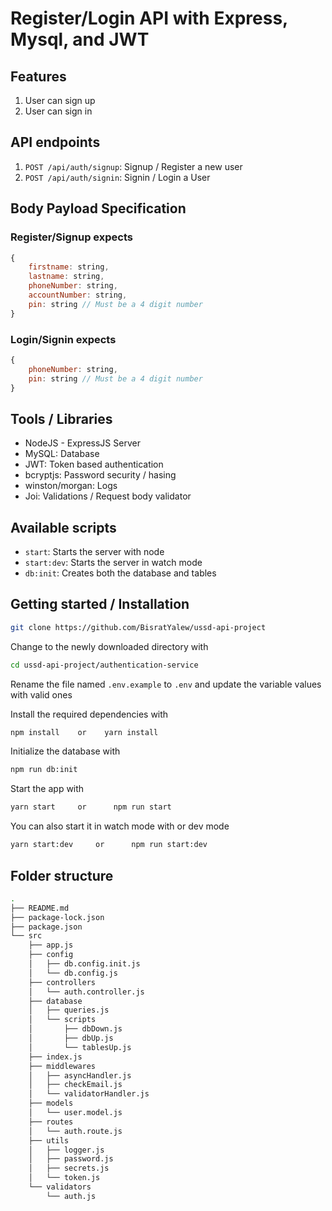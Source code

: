 # Register/Login API with Express, Mysql, and JWT

## Features
1. User can sign up
2. User can sign in

## API endpoints

1. `POST /api/auth/signup`: Signup / Register a new user
2. `POST /api/auth/signin`: Signin / Login a User

## Body Payload Specification

### Register/Signup expects

```js
{
    firstname: string,
    lastname: string,
    phoneNumber: string,
    accountNumber: string,
    pin: string // Must be a 4 digit number
}
```

### Login/Signin expects

```js
{
    phoneNumber: string,
    pin: string // Must be a 4 digit number
}
```



## Tools / Libraries
* NodeJS - ExpressJS Server
* MySQL: Database
* JWT: Token based authentication
* bcryptjs: Password security / hasing
* winston/morgan: Logs
* Joi: Validations / Request body validator


## Available scripts
* `start`: Starts the server with node
* `start:dev`: Starts the server in watch mode
* `db:init`: Creates both the database and tables



## Getting started / Installation


```sh
git clone https://github.com/BisratYalew/ussd-api-project
```


Change to the newly downloaded directory with

```sh
cd ussd-api-project/authentication-service
```


Rename the file named `.env.example` to `.env` and update the variable values with valid ones

Install the required dependencies with

```sh
npm install    or    yarn install
```

Initialize the database with

```sh
npm run db:init
```

Start the app with

```sh
yarn start     or      npm run start
```

You can also start it in watch mode with or dev mode

```sh
yarn start:dev     or      npm run start:dev
```

## Folder structure
```sh
.
├── README.md
├── package-lock.json
├── package.json
└── src
    ├── app.js
    ├── config
    │   ├── db.config.init.js
    │   └── db.config.js
    ├── controllers
    │   └── auth.controller.js
    ├── database
    │   ├── queries.js
    │   └── scripts
    │       ├── dbDown.js
    │       ├── dbUp.js
    │       └── tablesUp.js
    ├── index.js
    ├── middlewares
    │   ├── asyncHandler.js
    │   ├── checkEmail.js
    │   └── validatorHandler.js
    ├── models
    │   └── user.model.js
    ├── routes
    │   └── auth.route.js
    ├── utils
    │   ├── logger.js
    │   ├── password.js
    │   ├── secrets.js
    │   └── token.js
    └── validators
        └── auth.js
```